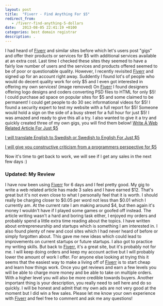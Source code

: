 ```yaml
---
layout: post
title:  "Fiverr - Find Anything For $5"
redirect_from:
   - /fiverr-find-anything-5-dollars
date:   2013-08-05 22:41:19 +0100
categories: best domain registrar
description: .
---
```


I had heard of [Fiverr](http://tracking.fiverr.com/SHIb "Fiverr") and similar sites before which let's users post "gigs" and offer their products or services for $5 with additional services available at an extra cost. Last time I checked these sites they seemed to have a fairly low number of users and the services and products offered seemed to be of poor or questionable quality. However, I recently revisited [Fiverr](http://tracking.fiverr.com/SHIb "Fiverr") and signed up for an account right away. Suddently I found lot's of people who would do decent quality work for only $5 and I even got interested in offering my own services! (image removed) On [Fiverr](http://tracking.fiverr.com/SHIb "Fiverr") I found designers offering logo designs and coders converting PSD files to HTML for only $5! I could purchase ad space on popular sites for $5 and some claimed to be permanent! I could get people to do 30 sec informational videos for $5! I found a security expert to test my website with a full report for $5! Someone would hold a sign on the side of a busy street for a full hour for just $5! I was amazed and ready to give this all a try. I also wanted to give it a try and quickly created three of my own gigs, you will find them below! [Write A Web Related Article For Just $5](http://fiverr.com/markustenghamn/write-a-web-related-article--2 "Write A Web Related Article")

[I will translate English to Swedish or Swedish to English For Just $5](http://fiverr.com/markustenghamn/translate-english-to-swedish-or-swedish-to-english "Translate English To Swedish Or Swedish To Englsh")

[I will give you constructive criticism from a programmers perspective for $5](http://fiverr.com/markustenghamn/give-you-constructive-criticism-from-a-programmers-perspective "I will give you constructive criticism from a programmers perspective for $5")

Now it's time to get back to work, we will see if I get any sales in the next few days :)

### Updated: My Review

 I have now been using [Fiverr](http://tracking.fiverr.com/SHIb "Fiverr") for 6 days and I feel pretty good. My gig to write a web related article has made 3 sales and I have earned $12. That's great but it's not even close to what I personally feel that it is worth. I should really be charging closer to $0.05 per word not less than $0.01 which I currently am. At the current rate I am making around $4, but then again it's money I wouldn't have if I played some games or goofed off instead. The article writing wasn't a hard and boring task either, I enjoyed my orders and probably spend a little extra time reading about the topics. I have written about entrepreneurship and startups which is something I am interested in. I also found plenty of new and cool sites which I had never heard of before or simply forgotten about. This gave me new ideas which could lead to improvements on current startups or future startups. I also got to practice my writing skills. But back to [Fiverr](http://tracking.fiverr.com/SHIb "Fiverr"), it's a great site, but it's probably not for me. I will keep doing orders and keep my account active but I will probably lower the amount of work I offer. For anyone else looking at trying this it seems that the easiest way to make a living off of [Fiverr](http://tracking.fiverr.com/SHIb "Fiverr") is to start cheap and learn how things work. Once you get reviews and earn a few levels you will be able to charge more money and be able to take on multiple orders. With a higher level you will also be more credible towards buyers. Another important thing is your description, you really need to sell here and do so quickly. I will be honest and admit that my own ads are not very good at the moment but I did win a few sales. Please let me know your own experience with [Fiverr](http://tracking.fiverr.com/SHIb "Fiverr") and feel free to comment and ask me any questions!